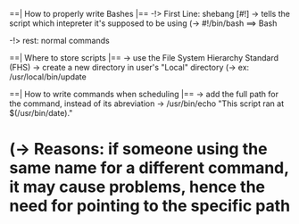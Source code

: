 ==| How to properly write Bashes |==
  -!> First Line: shebang [#!]
    \-> tells the script which intepreter it's supposed to be using
      (-> #!/bin/bash ==> Bash

  -!> rest: normal commands

==| Where to store scripts |==
  -> use the File System Hierarchy Standard (FHS)
    \-> create a new directory in user's "Local" directory
      (-> ex: /usr/local/bin/update


==| How to write commands when scheduling |==
 -> add the full path for the command, instead of its abreviation
    \-> /usr/bin/echo "This script ran at $(/usr/bin/date)."

  # (-> Reasons: if someone using the same name for a different command, it may cause problems, hence the need for pointing to the specific path